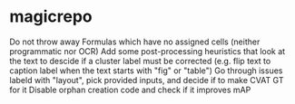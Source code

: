 # magicrepo
Do not throw away Formulas which have no assigned cells (neither programmatic nor OCR)
Add some post-processing heuristics that look at the text to descide if a cluster label must be corrected
(e.g. flip text to caption label when the text starts with "fig" or "table")
Go through issues labeld with "layout", pick provided inputs, and decide if to make CVAT GT for it
Disable orphan creation code and check if it improves mAP
